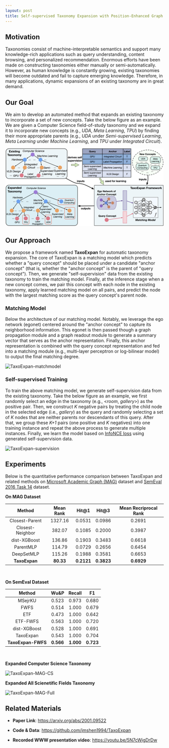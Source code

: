 ```yaml
---
layout: post
title: Self-supervised Taxonomy Expansion with Position-Enhanced Graph Neural Network
---
```


## Motivation

Taxonomies consist of machine-interpretable semantics and support many knowledge-rich applications such as query understanding, content browsing, and personalized recommendation. 
Enormous efforts have been made on constructing taxonomies either manually or semi-automatically. 
However, as human knowledge is constantly growing, existing taxonomies will become outdated and fail to capture emerging knowledge. Therefore, in many applications, dynamic expansions of an existing taxonomy are in great demand. 

## Our Goal

We aim to develop an automated method that expands an existing taxonomy to incorporate a set of new concepts. Take the below figure as an example. We are given a Computer Science field-of-study taxonomy and we expand it to incorporate new concepts (e.g., _UDA_, _Meta Learning_, _TPU_) by finding their more appropriate parents (e.g., _UDA_ under _Semi-supervised Learning_, _Meta Learning_ under _Machine Learning_, and _TPU_ under _Integrated Circuit_). 

![TaxoExpan-Task](/images/TaxoExpan-task.jpg?raw=True)


## Our Approach

We propose a framework named __TaxoExpan__ for automatic taxonomy expansion. The core of TaxoExpan is a matching model which predicts whether a "query concept" should be placed under a candidate "anchor concept" (that is, whether the "anchor concept" is the parent of "query concept"). Then, we generate "self-supervision" data from the existing taxonomy to train the matching model. Finally, at the inference stage when a new concept comes, we pair this concept with each node in the existing taxonomy, apply learned matching model on all pairs, and predict the node with the largest matching score as the query concept's parent node. 


### Matching Model

Below the architecture of our matching model. Notably, we leverage the ego network (egonet) centered around the "anchor concept" to capture its neighborhood information. This egonet is then passed though a graph propagation module and a graph readout module to generate a summary vector that serves as the anchor representation. Finally, this anchor representation is combined with the query concept representation and fed into a matching module (e.g., multi-layer perceptron or log-bilinear model) to output the final matching degree. 

![TaxoExpan-matchmodel](https://github.com/jmshen1994/jmshen1994.github.io/blob/master/images/TaxoExpan-matchmodel.jpg?raw=True)

### Self-supervised Training

To train the above matching model, we generate self-supervision data from the existing taxonomy. Take the below figure as an example, we first randomly select an edge in the taxonomy (e.g., <_room_, _gallery_>) as the positive pair. Then, we construct _K_ negative pairs by treating the child node in the selected edge (i.e., _gallery_) as the query and randomly selecting a set of _K_ nodes that are neither parents nor descendants of this query. After that, we group these _K+1_ pairs (one positive and _K_ negatives) into one training instance and repeat the above process to generate multiple instances. Finally, we learn the model based on <a href="https://arxiv.org/pdf/1807.03748.pdf" target="_blank">InfoNCE loss</a> using generated self-supervision data. 

![TaxoExpan-supervision](https://github.com/jmshen1994/jmshen1994.github.io/blob/master/images/TaxoExpan-supervision.jpg?raw=True)

## Experiments

Below is the quantitative performance comparison between TaxoExpan and related methods on <a href="https://www.microsoft.com/en-us/research/project/microsoft-academic-graph-mag-analytics/" target="_blank">Microsoft Academic Graph (MAG)</a> dataset and <a href="http://alt.qcri.org/semeval2016/task14/" target="_blank">SemEval 2016 Task 14</a> dataset. 

**On MAG Dataset**

| **Method** | **Mean Rank** | **Hit@1** | **Hit@3** | **Mean Recriprocal Rank** |
|   :---:    |  :---:        |   :---:   | :---:     |    :---:                  |
| Closest-Parent | 1327.16 | 0.0531 | 0.0986 | 0.2691 |
| Closest-Neighbor | 382.07 | 0.1085 | 0.2000 | 0.3987 |
| dist-XGBoost | 136.86 | 0.1903 | 0.3483 | 0.6618 |
| ParentMLP | 114.79 | 0.0729 | 0.2656 | 0.6454 |
| DeepSetMLP | 115.26 | 0.1988 | 0.3581 | 0.6653 |
| **TaxoExpan** | **80.33** | **0.2121** | **0.3823** | **0.6929** |

<br>

**On SemEval Dataset**

| **Method** | **Wu&P** | **Recall** | **F1** |
|   :---:    |  :---:        |   :---:   | :---:     |
| MSejrKU | 0.523 | 0.973 | 0.680 |
| FWFS | 0.514 | 1.000 | 0.679 |
| ETF | 0.473 | 1.000 | 0.642 |
| ETF-FWFS | 0.563 | 1.000 | 0.720 |
| dist-XGBoost | 0.528 | 1.000 | 0.691 | 
| TaxoExpan | 0.543 | 1.000 | 0.704 |
| **TaxoExpan-FWFS** | **0.566** | **1.000** | **0.723** |

<br>

**Expanded Computer Science Taxonomy**

![TaxoExpan-MAG-CS](https://github.com/mickeystroller/mickeystroller.github.io/blob/master/images/TaxoExpan-MAG-CS.jpg?raw=True)


**Expanded All Scienetific Fields Taxonomy**

![TaxoExpan-MAG-Full](https://github.com/mickeystroller/mickeystroller.github.io/blob/master/images/TaxoExpan-MAG-Full.jpg?raw=True)


## Related Materials

- **Paper Link**: <a href="https://arxiv.org/abs/2001.09522" target="_blank">https://arxiv.org/abs/2001.09522</a>

- **Code & Data**: <a href="https://github.com/jmshen1994/TaxoExpan" target="_blank">https://github.com/jmshen1994/TaxoExpan</a>

- **Recorded WWW presentation video**: <a href="https://youtu.be/5N7cWigDrDw" target="_blank">https://youtu.be/5N7cWigDrDw</a>


